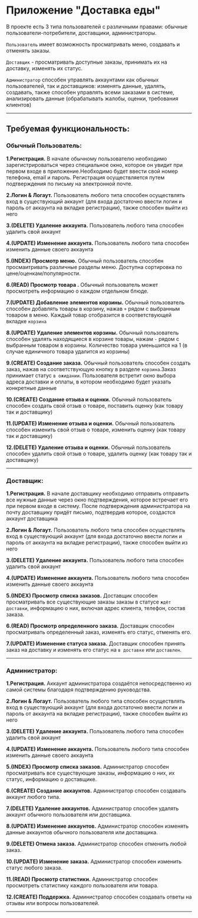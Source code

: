 # Приложение "Доставка еды"
В проекте есть 3 типа пользователей с различными правами: обычные пользователи-потребители, доставщики, администраторы. 

`Пользователь` имеет возможность просматривать меню, создавать и отменять заказы.

 `Доставщик` - просматривать доступные заказы, принимать их на доставку, изменять их статус.

 `Администратор` способен управлять аккаунтами как обычных пользователей, так и доставщиков: изменять данные, удалять, создавать, также способен управлять всеми заказами в системе, анализировать данные (обрабатывать жалобы, оценки, требования клиентов)

 ---

 ## Требуемая функциональность:
### Обычный Пользователь:
**1.Регистрация.** В начале обычному пользователю необходимо зарегистрироваться через специальное окно, которое он увидит при первом входе в приложение.Необходимо будет ввести свой номер телефона, email и пароль. Регистрация осуществляется путем подтверждения по письму на электронной почте.
 
 **2.Логин & Логаут.** Пользователь любого типа способен осуществлять вход в существующий аккаунт (для входа достаточно ввести логин и пароль от аккаунта на вкладке регистрации), также способен выйти из него

 **3.(DELETE) Удаление аккаунта.** Пользователь любого типа способен удалить свой аккаунт

 **4.(UPDATE) Изменение аккаунта.** Пользователь любого типа способен изменить данные своего аккаунта
  
**5.(INDEX) Просмотр меню.** Обычный пользователь способен просмаитривать  различные разделы меню. Доступна сортировка по цене/оценкам/популярности. 

**6.(READ) Просмотр товара .**  Обычный пользователь может просмотреть информацию о каждом отдельном блюде.

**7.(UPDATE) Добавление элементов корзины.** Обычный пользователь способен добавлять товары в корзину, нажав `+` рядом с выбранным товаром в меню. Каждый товар отобразится в соответствующей вкладке `корзина`
  
**8.(UPDATE) Удаление элементов корзины.** Обычный пользователь способен удалять находящиеся в корзине товары, нажам `-` рядом с выбранным товаром в корзины. Количество товара уменьшится на 1 (в случае единичного товара удалится из корзины)

**9.(CREATE) Создание заказа.** Обычный пользователь способен создать заказ, нажав на соответствующую кнопку в разделе `корзина`.Заказ принимает статус `в ожидании`. Пользователя встретит окно выбора адреса доставки и оплаты, в котором необходимо будет указать конкретные данные 

**10.(CREATE) Создание отзыва и оценки.** Обычный пользователь способен создать свой отзыв о товаре, поставить оценку (как товару так и доставщику) 

**11.(UPDATE) Изменение отзыва и оценки.** Обычный пользователь способен изменить свой отзыв о товаре, изменить оценку (как товару так и доставщику) 

**12.(DELETE) Удаление отзыва и оценки.** Обычный пользователь способен удалить свой отзыв о товаре, удалить оценку (как товару так и доставщику)

---

### Доставщик:
**1.Регистрация.** В начале доставщику необходимо отправить отправить все нужные данные через окно подтверждения, которое встречает его при первом входе в систему. После подтверждения администратора на почту доставщику придёт письмо, подтвердив которое, создастся аккаунт доставщика
 
 **2.Логин & Логаут.** Пользователь любого типа способен осуществлять вход в существующий аккаунт (для входа достаточно ввести логин и пароль от аккаунта на вкладке регистрации), также способен выйти из него

 **3.(DELETE) Удаление аккаунта.** Пользователь любого типа способен удалить свой аккаунт

  **4.(UPDATE) Изменение аккаунта.** Пользователь любого типа способен изменить данные своего аккаунта
  
**5.(INDEX) Просмотр списка заказов.** Доставщик способен просматривать все существующие заказы заказы в статусе `ждёт доставки`, информацию о них, включая адрес клиента, телефон, состав заказа.

**6.(READ) Просмотр определенного заказа.** Доставщик способен просматривать определенный заказ, изменять его статус, отменять его.

**7.(UPDATE) Изменение статуса заказа.** Доставщик способен принять заказ на доставку и изменять его статус на `в доставке` или `доставлен`.

---

### Администратор:
**1.Регистрация.** Аккаунт администратора создаётся непосредственно из самой системы благодаря подтверждению руководства.
 
 **2.Логин & Логаут.** Пользователь любого типа способен осуществлять вход в существующий аккаунт (для входа достаточно ввести логин и пароль от аккаунта на вкладке регистрации), также способен выйти из него

 **3.(DELETE) Удаление аккаунта.** Пользователь любого типа способен удалить свой аккаунт

  **4.(UPDATE) Изменение аккаунта.** Пользователь любого типа способен изменить данные своего аккаунта
  
**5.(INDEX) Просмотр списка заказов.** Администратор способен просматривать все существующие заказы, информацию о них, их статус, информацию о доставщике.

**6.(CREATE) Создание аккаунтов.** Администратор способен создавать аккаунт любого типа.

**7.(DELETE) Удаление аккаунтов.** Администратор способен удалять аккаунт обычного пользователя или доставщика.

**8.(UPDATE) Изменение аккаунтов.** Администратор способен изменять данные аккаунтов обычного пользователя или доставщика.

**9.(DELETE) Отмена заказа.** Администратор способен отменить любой заказ.

**10.(UPDATE) Изменение заказа.** Администратор способен изменить статус любого заказа.

**11.(READ) Просмотр статистики.** Администратор способен просмотреть статистику каждого пользователя или товара.

**12.(CREATE) Поддержка.** Администратор способен создавать ответы на отзывы или вопросы пользователей.

 --- 

